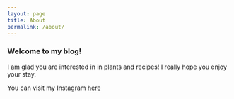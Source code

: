 ```yaml
---
layout: page
title: About
permalink: /about/
---
```


### Welcome to my blog! 

I am glad you are interested in in plants and recipes! 
I really hope you enjoy your stay. 

You can visit my Instagram [here](https://www.instagram.com/milena.wnchl)




[jekyll-organization]: https://github.com/jekyll
